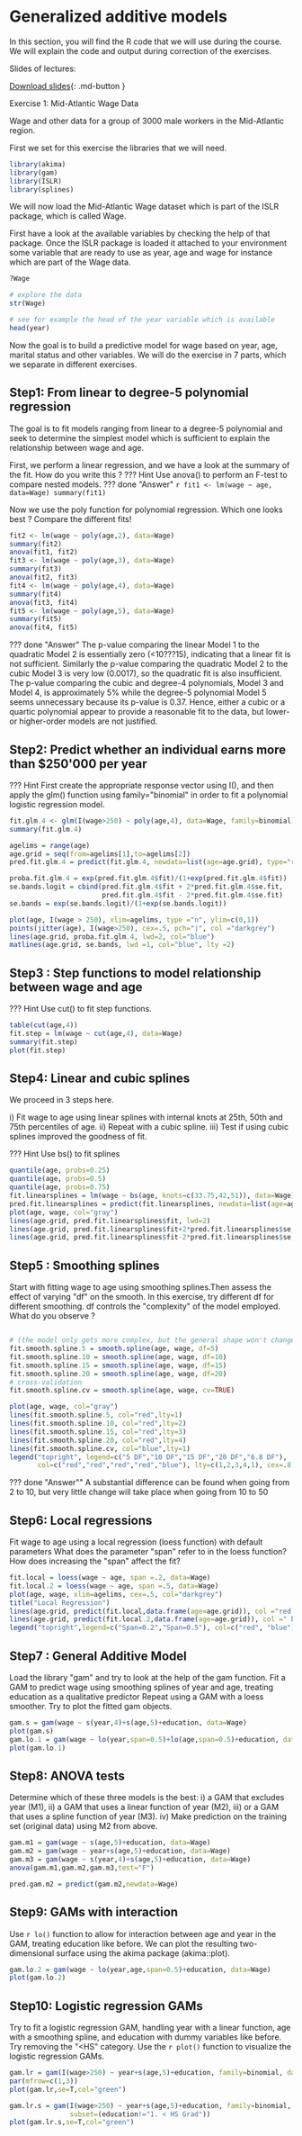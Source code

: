 # Generalized additive models

In this section, you will find the R code that we will use during the course. We will explain the code and output during correction of the exercises.

Slides of lectures:

[Download slides](assets/pdf/GAM.pdf){: .md-button }

Exercise 1: Mid-Atlantic Wage Data

Wage and other data for a group of 3000 male workers in the Mid-Atlantic region.

First we set for this exercise the libraries that we will need.

```r
library(akima)
library(gam)
library(ISLR)
library(splines)
```

We will now load the Mid-Atlantic Wage dataset which is part of the ISLR package, which is called Wage.

First have a look at the available variables by checking the help of that package. Once the ISLR package is loaded it attached to your environment some variable that are ready to use as year, age and wage for instance which are part of the Wage data.

```r
?Wage

# explore the data
str(Wage)

# see for example the head of the year variable which is available
head(year)
```

Now the goal is to build a predictive model for wage based on year, age, marital status and other variables. We will do the exercise in 7 parts, which we separate in different exercises.

## Step1: From linear to degree-5 polynomial regression

The goal is to fit models ranging from linear to a degree-5 polynomial and seek to determine the simplest model which is sufficient to explain the relationship between wage and age.

First, we perform a linear regression, and we have a look at the summary of the fit. How do you write this ?
??? Hint
Use anova() to perform an F-test to compare nested models.
??? done "Answer"
    ```r
    fit1 <- lm(wage ~ age, data=Wage)
    summary(fit1)
    ```

Now we use the poly function for polynomial regression. Which one looks best ? Compare the different fits!

```r
fit2 <- lm(wage ~ poly(age,2), data=Wage)
summary(fit2)
anova(fit1, fit2)
fit3 <- lm(wage ~ poly(age,3), data=Wage)
summary(fit3)
anova(fit2, fit3)
fit4 <- lm(wage ~ poly(age,4), data=Wage)
summary(fit4)
anova(fit3, fit4)
fit5 <- lm(wage ~ poly(age,5), data=Wage)
summary(fit5)
anova(fit4, fit5)
```

??? done "Answer"
    The p-value comparing the linear Model 1 to the quadratic Model 2 is essentially zero (<10???15), indicating that a linear fit is not sufficient. Similarly the p-value comparing the quadratic Model 2 to the cubic Model 3 is very low (0.0017), so the quadratic fit is also insufficient. The p-value comparing the cubic and degree-4 polynomials, Model 3 and Model 4, is approximately 5% while the degree-5 polynomial Model 5 seems unnecessary because its p-value is 0.37. Hence, either a cubic or a quartic polynomial appear to provide a reasonable fit to the data, but lower- or higher-order models are not justified.
    
    
## Step2: Predict whether an individual earns more than $250'000 per year  

??? Hint
    First create the appropriate response vector using I(), and then apply the glm() function using family="binomial" in order to fit a polynomial logistic regression model.


```r
fit.glm.4 <- glm(I(wage>250) ~ poly(age,4), data=Wage, family=binomial)
summary(fit.glm.4)

agelims = range(age)
age.grid = seq(from=agelims[1],to=agelims[2])
pred.fit.glm.4 = predict(fit.glm.4, newdata=list(age=age.grid), type="response", se=T)

proba.fit.glm.4 = exp(pred.fit.glm.4$fit)/(1+exp(pred.fit.glm.4$fit))
se.bands.logit = cbind(pred.fit.glm.4$fit + 2*pred.fit.glm.4$se.fit, 
                       pred.fit.glm.4$fit - 2*pred.fit.glm.4$se.fit)
se.bands = exp(se.bands.logit)/(1+exp(se.bands.logit))

plot(age, I(wage > 250), xlim=agelims, type ="n", ylim=c(0,1))
points(jitter(age), I(wage>250), cex=.5, pch="|", col ="darkgrey")
lines(age.grid, proba.fit.glm.4, lwd=2, col="blue")
matlines(age.grid, se.bands, lwd =1, col="blue", lty =2)
```

## Step3 : Step functions to model relationship between wage and age

??? Hint
    Use cut() to fit step functions.



```r
table(cut(age,4))
fit.step = lm(wage ~ cut(age,4), data=Wage)
summary(fit.step)
plot(fit.step)
```

## Step4: Linear and cubic splines

We proceed in 3 steps here.

i) Fit wage to age using linear splines with internal knots at 25th, 50th and 75th percentiles of age.
ii) Repeat with a cubic spline.
iii) Test if using cubic splines improved the goodness of fit.

??? Hint
    Use bs() to fit splines

```r
quantile(age, probs=0.25)
quantile(age, probs=0.5)
quantile(age, probs=0.75)
fit.linearsplines = lm(wage ~ bs(age, knots=c(33.75,42,51)), data=Wage)
pred.fit.linearsplines = predict(fit.linearsplines, newdata=list(age=age.grid), se=T)
plot(age, wage, col="gray")
lines(age.grid, pred.fit.linearsplines$fit, lwd=2)
lines(age.grid, pred.fit.linearsplines$fit+2*pred.fit.linearsplines$se, lty="dashed")
lines(age.grid, pred.fit.linearsplines$fit-2*pred.fit.linearsplines$se, lty="dashed")
```

## Step5 : Smoothing splines

Start with fitting wage to age using smoothing splines.Then assess the effect of varying "df" on the smooth. 
In this exercise, try different df for different smoothing. df controls the "complexity" of the model employed. What do you observe ?





```r

# (the model only gets more complex, but the general shape won't change).
fit.smooth.spline.5 = smooth.spline(age, wage, df=5)
fit.smooth.spline.10 = smooth.spline(age, wage, df=10)
fit.smooth.spline.15 = smooth.spline(age, wage, df=15)
fit.smooth.spline.20 = smooth.spline(age, wage, df=20)
# cross-validation
fit.smooth.spline.cv = smooth.spline(age, wage, cv=TRUE)

plot(age, wage, col="gray")
lines(fit.smooth.spline.5, col="red",lty=1)
lines(fit.smooth.spline.10, col="red",lty=2)
lines(fit.smooth.spline.15, col="red",lty=3)
lines(fit.smooth.spline.20, col="red",lty=4)
lines(fit.smooth.spline.cv, col="blue",lty=1)
legend("topright", legend=c("5 DF","10 DF","15 DF","20 DF","6.8 DF"), 
       col=c("red","red","red","red","blue"), lty=c(1,2,3,4,1), cex=.8)
```

??? done "Answer""
    A substantial difference can be found when going from 2 to 10, but very little change will take place when going from 10 to 50 
    
## Step6: Local regressions
Fit wage to age using a local regression (loess function) with default parameters
What does the parameter "span" refer to in the loess function? How does increasing the "span" affect the fit?

```r
fit.local = loess(wage ~ age, span =.2, data=Wage)
fit.local.2 = loess(wage ~ age, span =.5, data=Wage)
plot(age, wage, xlim=agelims, cex=.5, col="darkgrey")
title("Local Regression")
lines(age.grid, predict(fit.local,data.frame(age=age.grid)), col ="red ",lwd=2)
lines(age.grid, predict(fit.local.2,data.frame(age=age.grid)), col =" blue",lwd=2)
legend("topright",legend=c("Span=0.2","Span=0.5"), col=c("red", "blue"), lty =1, lwd =2, cex =.8)
```

## Step7 : General Additive Model

Load the library "gam" and try to look at the help of the gam function. Fit a GAM to predict wage using smoothing splines of year and age, treating education as a qualitative predictor
Repeat using a GAM with a loess smoother. Try to plot the fitted gam objects.


```r
gam.s = gam(wage ~ s(year,4)+s(age,5)+education, data=Wage)
plot(gam.s)
gam.lo.1 = gam(wage ~ lo(year,span=0.5)+lo(age,span=0.5)+education, data=Wage)
plot(gam.lo.1)
```

## Step8: ANOVA tests

Determine which of these three models is the best:
i) a GAM that excludes year (M1),
ii) a GAM that uses a linear function of year (M2),
iii) or a GAM that uses a spline function of year (M3).
iv) Make prediction on the training set (original data) using M2 from above.

```r
gam.m1 = gam(wage ~ s(age,5)+education, data=Wage)
gam.m2 = gam(wage ~ year+s(age,5)+education, data=Wage)
gam.m3 = gam(wage ~ s(year,4)+s(age,5)+education, data=Wage)
anova(gam.m1,gam.m2,gam.m3,test="F")

pred.gam.m2 = predict(gam.m2,newdata=Wage)
```

## Step9: GAMs with interaction

Use `r lo()` function to allow for interaction between age and year in the GAM, treating education like before. We can plot the resulting two-dimensional surface using the akima package (akima::plot).


```r
gam.lo.2 = gam(wage ~ lo(year,age,span=0.5)+education, data=Wage)
plot(gam.lo.2)
```

## Step10: Logistic regression GAMs

Try to fit a logistic regression GAM, handling year with a linear function, age with a smoothing spline, and education with dummy variables like before. Try removing the "<HS" category. Use the `r plot()` function to visualize the logistic regression GAMs.

```r
gam.lr = gam(I(wage>250) ~ year+s(age,5)+education, family=binomial, data=Wage)
par(mfrow=c(1,3))
plot(gam.lr,se=T,col="green")

gam.lr.s = gam(I(wage>250) ~ year+s(age,5)+education, family=binomial, data=Wage, 
               subset=(education!="1. < HS Grad"))
plot(gam.lr.s,se=T,col="green")
```
